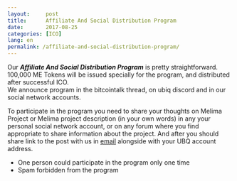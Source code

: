 ```yaml
---
layout:     post
title:      Affiliate And Social Distribution Program
date:       2017-08-25
categories: [ICO]
lang: en
permalink: /affiliate-and-social-distribution-program/
---
```


Our ***Affiliate And Social Distribution Program*** is pretty straightforward. 100,000 ME Tokens will be issued specially for the program, and distributed after successful ICO.  
We announce program in the bitcointalk thread, on ubiq discord and in our social network accounts.   

To participate in the program you need to share your thoughts on Melima Project or Melima project description (in your own words) in any your personal social network account, or on any forum where you find appropriate to share information about the project. And after you should share link to the post with us in [email](mailto:melima@melima.me) alongside with your UBQ account address.

- One person could participate in the program only one time
- Spam forbidden from the program










